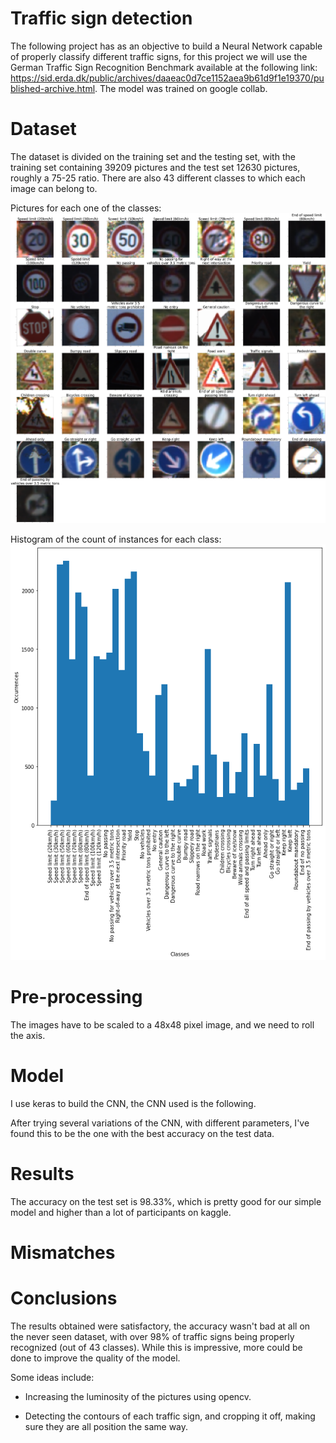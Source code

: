 # Traffic sign detection

The following project has as an objective to build a Neural Network capable of properly classify different traffic signs, for this project we will use the German Traffic Sign Recognition Benchmark available at the following link: https://sid.erda.dk/public/archives/daaeac0d7ce1152aea9b61d9f1e19370/published-archive.html.
The model was trained on google collab.

# Dataset

The dataset is divided on the training set and the testing set, with the training set containing 39209 pictures and the test set 12630 pictures, roughly a 75-25 ratio. There are also 43 different classes to which each image can belong to. 

Pictures for each one of the classes:
![Examples](readme_images/examples.png)

Histogram of the count of instances for each class:
![Histogram](readme_images/hist.png)

# Pre-processing 

The images have to be scaled to a 48x48 pixel image, and we need to roll the axis.


# Model

I use keras to build the CNN, the CNN used is the following.

After trying several variations of the CNN, with different parameters, I've found this to be the one with the best accuracy on the test data.

# Results

The accuracy on the test set is 98.33%, which is pretty good for our simple model and higher than a lot of participants on kaggle.

# Mismatches 

# Conclusions

The results obtained were satisfactory, the accuracy wasn't bad at all on the never seen dataset, with over 98% of traffic signs being properly recognized (out of 43 classes). While this is impressive, more could be done to improve the quality of the model.

Some ideas include:

* Increasing the luminosity of the pictures using opencv.

* Detecting the contours of each traffic sign, and cropping it off, making sure they are all position the same way.
